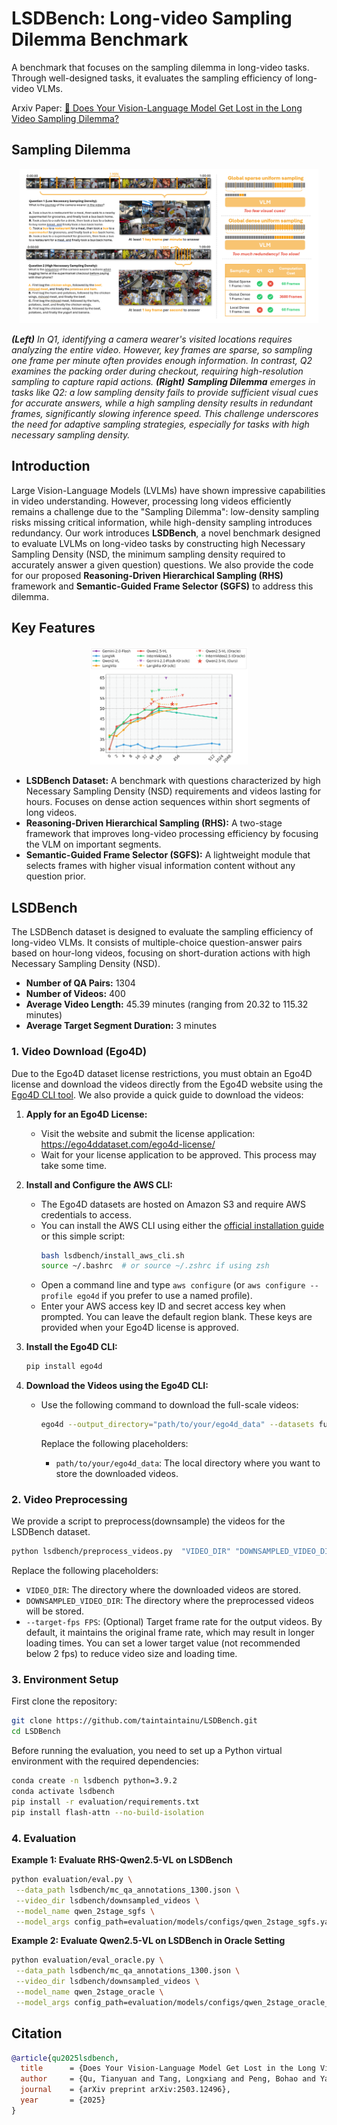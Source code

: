 # LSDBench: Long-video Sampling Dilemma Benchmark


A benchmark that focuses on the sampling dilemma in long-video tasks. Through well-designed tasks, it evaluates the sampling efficiency of long-video VLMs.

Arxiv Paper: [📖 Does Your Vision-Language Model Get Lost in the Long Video Sampling Dilemma?](https://arxiv.org/abs/2503.12496)   


## Sampling Dilemma

<div align=center>
<img width="95%" src="assets/teaser.png"/>
</div>

***(Left)** In Q1, identifying a camera wearer's visited locations requires analyzing the entire video. However, key frames are sparse, so sampling one frame per minute often provides enough information. In contrast, Q2 examines the packing order during checkout, requiring high-resolution sampling to capture rapid actions. **(Right)** **Sampling Dilemma** emerges in tasks like Q2: a low sampling density fails to provide sufficient visual cues for accurate answers, while a high sampling density results in redundant frames, significantly slowing inference speed. This challenge underscores the need for adaptive sampling strategies, especially for tasks with high necessary sampling density.*


## Introduction

Large Vision-Language Models (LVLMs) have shown impressive capabilities in video understanding. However, processing long videos efficiently remains a challenge due to the "Sampling Dilemma": low-density sampling risks missing critical information, while high-density sampling introduces redundancy. Our work introduces **LSDBench**, a novel benchmark designed to evaluate LVLMs on long-video tasks by constructing high Necessary Sampling Density (NSD, the minimum sampling density required to accurately answer a given question) questions. We also provide the code for our proposed **Reasoning-Driven Hierarchical Sampling (RHS)** framework and **Semantic-Guided Frame Selector (SGFS)** to address this dilemma.

## Key Features

<div align=center>
<img width="50%" src="assets/accuracy_vs_frames.png"/>
</div>


*   **LSDBench Dataset:** A benchmark with questions characterized by high Necessary Sampling Density (NSD) requirements and videos lasting for hours.  Focuses on dense action sequences within short segments of long videos.
*   **Reasoning-Driven Hierarchical Sampling (RHS):** A two-stage framework that improves long-video processing efficiency by focusing the VLM on important segments.
*   **Semantic-Guided Frame Selector (SGFS):** A lightweight module that selects frames with higher visual information content without any question prior.

## LSDBench


The LSDBench dataset is designed to evaluate the sampling efficiency of long-video VLMs. It consists of multiple-choice question-answer pairs based on hour-long videos, focusing on short-duration actions with high Necessary Sampling Density (NSD).

*   **Number of QA Pairs:** 1304
*   **Number of Videos:** 400
*   **Average Video Length:** 45.39 minutes (ranging from 20.32 to 115.32 minutes)
*   **Average Target Segment Duration:** 3 minutes

### 1. Video Download (Ego4D)

Due to the Ego4D dataset license restrictions, you must obtain an Ego4D license and download the videos directly from the Ego4D website using the [Ego4D CLI tool](https://github.com/facebookresearch/Ego4d/tree/main/ego4d/cli). We also provide a quick guide to download the videos:


1.  **Apply for an Ego4D License:**

    *   Visit the website and submit the license application: https://ego4ddataset.com/ego4d-license/
    *   Wait for your license application to be approved. This process may take some time.

2.  **Install and Configure the AWS CLI:**

    *   The Ego4D datasets are hosted on Amazon S3 and require AWS credentials to access.
    *   You can install the AWS CLI using either the [official installation guide](https://aws.amazon.com/cli/) or this simple script:
        ```bash
        bash lsdbench/install_aws_cli.sh
        source ~/.bashrc  # or source ~/.zshrc if using zsh
        ```
    *   Open a command line and type `aws configure` (or `aws configure --profile ego4d` if you prefer to use a named profile).
    *   Enter your AWS access key ID and secret access key when prompted. You can leave the default region blank. These keys are provided when your Ego4D license is approved.

3.  **Install the Ego4D CLI:**

    ```bash
    pip install ego4d
    ```

4.  **Download the Videos using the Ego4D CLI:**

    *   Use the following command to download the full-scale videos:

        ```bash
        ego4d --output_directory="path/to/your/ego4d_data" --datasets full_scale --video_uid_file "lsdbench/video_ids.txt" 
        ```

        Replace the following placeholders:

        *   `path/to/your/ego4d_data`: The local directory where you want to store the downloaded videos.

### 2. Video Preprocessing

We provide a script to preprocess(downsample) the videos for the LSDBench dataset.

```bash
python lsdbench/preprocess_videos.py  "VIDEO_DIR" "DOWNSAMPLED_VIDEO_DIR" "lsdbench/video_ids.txt" [--target-fps FPS]
```

Replace the following placeholders:

*   `VIDEO_DIR`: The directory where the downloaded videos are stored.
*   `DOWNSAMPLED_VIDEO_DIR`: The directory where the preprocessed videos will be stored.
*   `--target-fps FPS`: (Optional) Target frame rate for the output videos. By default, it maintains the original frame rate, which may result in longer loading times. You can set a lower target value (not recommended below 2 fps) to reduce video size and loading time.

### 3. Environment Setup

First clone the repository:

```bash
git clone https://github.com/taintaintainu/LSDBench.git
cd LSDBench
```

Before running the evaluation, you need to set up a Python virtual environment with the required dependencies:

```bash
conda create -n lsdbench python=3.9.2
conda activate lsdbench
pip install -r evaluation/requirements.txt
pip install flash-attn --no-build-isolation
```

### 4. Evaluation

**Example 1: Evaluate RHS-Qwen2.5-VL on LSDBench**
```bash
python evaluation/eval.py \
 --data_path lsdbench/mc_qa_annotations_1300.json \
 --video_dir lsdbench/downsampled_videos \
 --model_name qwen_2stage_sgfs \
 --model_args config_path=evaluation/models/configs/qwen_2stage_sgfs.yaml,use_flash_attention_2=True
```

**Example 2: Evaluate Qwen2.5-VL on LSDBench in Oracle Setting**
```bash
python evaluation/eval_oracle.py \
 --data_path lsdbench/mc_qa_annotations_1300.json \
 --video_dir lsdbench/downsampled_videos \
 --model_name qwen_2stage_oracle \
 --model_args config_path=evaluation/models/configs/qwen_2stage_oracle_1fps.yaml,use_flash_attention_2=True
```

## Citation

```bibtex
@article{qu2025lsdbench,
  title      = {Does Your Vision-Language Model Get Lost in the Long Video Sampling Dilemma?},
  author     = {Qu, Tianyuan and Tang, Longxiang and Peng, Bohao and Yang, Senqiao and Yu, Bei and Jia, Jiaya},
  journal    = {arXiv preprint arXiv:2503.12496},
  year       = {2025}
}
```
